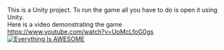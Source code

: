 This is a Unity project. To run the game all you have to do is open it using Unity.        
Here is a video demonstrating the game        
https://www.youtube.com/watch?v=UpMcLfoG0gs
[![Everything Is AWESOME](https://imgur.com/DrvWCX7.png)](https://www.youtube.com/watch?v=UpMcLfoG0gs "Everything Is AWESOME")

